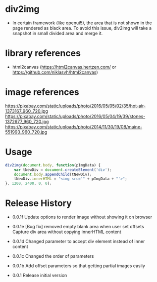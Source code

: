 # div2img
- In certain framework (like openui5), the area that is not shown in the page rendered as black area. To avoid this issue, div2img will take a snapshot in small divided area and merge it.

# library references
- html2canvas (https://html2canvas.hertzen.com/ or https://github.com/niklasvh/html2canvas)

# image references
https://pixabay.com/static/uploads/photo/2016/05/05/02/35/hot-air-1373167_960_720.jpg
https://pixabay.com/static/uploads/photo/2016/05/04/19/39/stones-1372677_960_720.jpg
https://pixabay.com/static/uploads/photo/2014/11/30/19/08/maine-551993_960_720.jpg

# Usage
```javascript
div2img(document.body, function(pImgData) {
    var tNewDiv = document.createElement('div');
    document.body.appendChild(tNewDiv);
    tNewDiv.innerHTML = "<img src='" + pImgData + "'>";
}, 1200, 2400, 0, 0);
```

# Release History
- 0.0.1f
    Update options to render image without showing it on browser

- 0.0.1e
    [Bug fix] removed empty blank area when user set offsets
    Capture div area without copying innerHTML content

- 0.0.1d
    Changed parameter to accept div element instead of inner content

- 0.0.1c
    Changed the order of parameters

- 0.0.1b
    Add offset parameters so that getting partial images easily

- 0.0.1
    Release initial version
